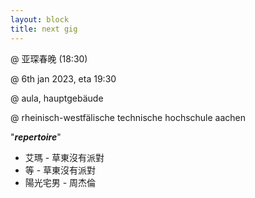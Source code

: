 ```yaml
---
layout: block
title: next gig
---
```

 @ 亚琛春晚 (18:30)

 @ 6th jan 2023, eta 19:30

 @ aula, hauptgebäude

 @ rheinisch-westfälische technische hochschule aachen

 "***repertoire***"

  - 艾瑪 - 草東沒有派對
  - 等 - 草東沒有派對
  - 陽光宅男 - 周杰倫
